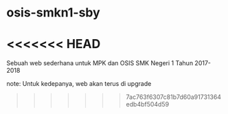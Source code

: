 # osis-smkn1-sby
<<<<<<< HEAD
=======

Sebuah web sederhana untuk MPK dan OSIS SMK Negeri 1 Tahun 2017-2018

note: Untuk kedepanya, web akan terus di upgrade
>>>>>>> 7ac763f6307c81b7d60a91731364edb4bf504d59
